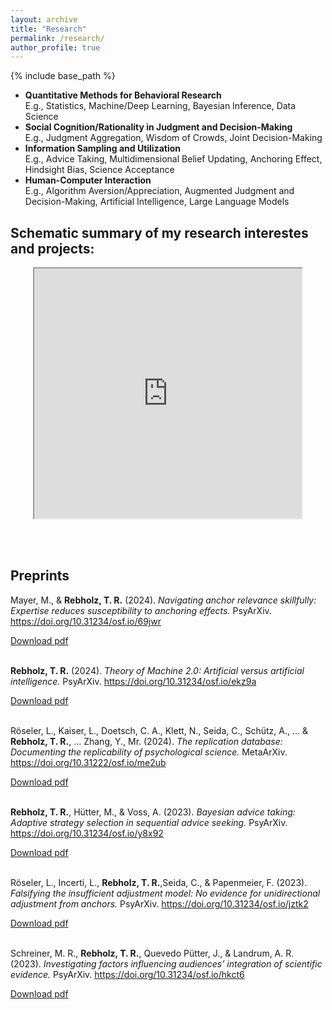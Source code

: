 ```yaml
---
layout: archive
title: "Research"
permalink: /research/
author_profile: true
---
```


{% include base_path %}

- <b>Quantitative Methods for Behavioral Research</b><br> E.g., Statistics, Machine/Deep Learning, Bayesian Inference, Data Science
-	<b>Social Cognition/Rationality in Judgment and Decision-Making</b><br> E.g., Judgment Aggregation, Wisdom of Crowds, Joint Decision-Making
-	<b>Information Sampling and Utilization</b><br> E.g., Advice Taking, Multidimensional Belief Updating, Anchoring Effect, Hindsight Bias, Science Acceptance
-	<b>Human-Computer Interaction</b><br> E.g., Algorithm Aversion/Appreciation, Augmented Judgment and Decision-Making, Artificial Intelligence, Large Language Models


## Schematic summary of my research interestes and projects:

<div style="text-align: center"> 
  <iframe src="https://drive.google.com/file/d/11Ar0HXOfNkAxqcWyDZTlQ8ZeMAeLh17d/preview" width="85%" height="400px"></iframe>
</div>


<br><br>

## Preprints

Mayer, M., & <b>Rebholz, T. R.</b> (2024). <i>Navigating anchor relevance skillfully: Expertise reduces susceptibility to anchoring effects.</i> PsyArXiv. <a href='https://doi.org/10.31234/osf.io/69jwr' target="_blank">https://doi.org/10.31234/osf.io/69jwr</a>

<a href="https://osf.io/69jwr/download/">Download pdf</a><br><br>


<b>Rebholz, T. R.</b> (2024). <i>Theory of Machine 2.0: Artificial versus artificial intelligence.</i> PsyArXiv. <a href='https://doi.org/10.31234/osf.io/ekz9a' target="_blank">https://doi.org/10.31234/osf.io/ekz9a</a>

<a href="https://osf.io/ekz9a/download/">Download pdf</a><br><br>


Röseler, L., Kaiser, L., Doetsch, C. A., Klett, N., Seida, C., Schütz, A., ... & <b>Rebholz, T. R.</b>, ... Zhang, Y., Mr. (2024). <i>The replication database: Documenting the replicability of psychological science.</i> MetaArXiv. <a href='https://doi.org/10.31222/osf.io/me2ub' target="_blank">https://doi.org/10.31222/osf.io/me2ub</a>

<a href="https://osf.io/me2ub/download/">Download pdf</a><br><br>


<b>Rebholz, T. R.</b>, Hütter, M., & Voss, A. (2023). <i>Bayesian advice taking: Adaptive strategy selection in sequential advice seeking.</i> PsyArXiv. <a href='https://doi.org/10.31234/osf.io/y8x92' target="_blank">https://doi.org/10.31234/osf.io/y8x92</a>

<a href="https://osf.io/y8x92/download/">Download pdf</a><br><br>


Röseler, L., Incerti, L., <b>Rebholz, T. R.</b>,Seida, C., & Papenmeier, F. (2023). <i>Falsifying the insufficient adjustment model: No evidence for unidirectional adjustment from anchors.</i> PsyArXiv. <a href='https://doi.org/10.31234/osf.io/jztk2' target="_blank">https://doi.org/10.31234/osf.io/jztk2</a>

<a href="https://osf.io/jztk2/download/">Download pdf</a><br><br>


Schreiner, M. R., <b>Rebholz, T. R.</b>, Quevedo Pütter, J., & Landrum, A. R. (2023). <i>Investigating factors influencing audiences’ integration of scientific evidence.</i> PsyArXiv. <a href='https://doi.org/10.31234/osf.io/hkct6' target="_blank">https://doi.org/10.31234/osf.io/hkct6</a>

<a href="https://osf.io/hkct6/download/">Download pdf</a><br><br>
